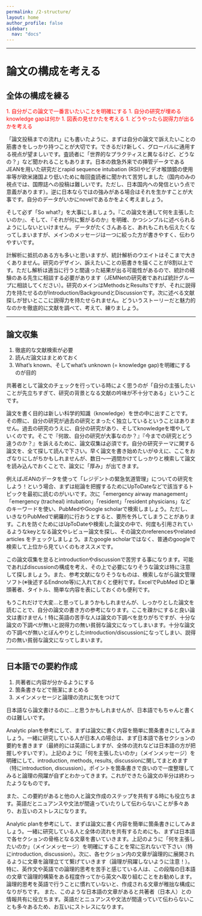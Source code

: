 ```yaml
---
permalink: /2-structure/
layout: home
author_profile: false
sidebar: 
  nav: "docs"
---      
```


***
# 論文の構成を考える

## 全体の構成を練る

<font color="Red">
1. 自分がこの論文で一番言いたいことを明確にする
1. 自分の研究が埋めるknowledge gapは何か
1. 図表の見せかたを考える
1. どうやったら説得力が出るかを考える
</font>

「論文投稿までの流れ」にも書いたように、まずは自分の論文で訴えたいことの筋書きをしっかり持つことが大切です。できるだけ新しく、グローバルに通用する視点が望ましいです。査読者に「世界的なプラクティスと異なるけど、どうなの？」など聞かれることもあります。日本の救急外来での挿管データであるJEANを用いた研究だとrapid sequence intubation (RSI)やビデオ喉頭鏡の使用率等が欧米諸国より低いために毎回査読者に聞かれて苦労しました（国内のみの視点では、国際誌への投稿は難しいです。ただし、日本国内への発信という点で意義があります）。逆に日本ならではの強みがある場合はそれを生かすことが大事です。自分のデータがいかにnovelであるかをよく考えましょう。

そして必ず「So what?」を大事にしましょう。『この論文を通して何を主張したいのか』、そして、『それが何に繋がるのか』を明確、かつシンプルに述べられるようにしないといけません。データがたくさんあると、あれもこれも伝えたくなってしまいますが、メインのメッセージは一つに絞った方が書きやすく、伝わりやすいです。

計解析に抵抗のある方も多いと思いますが、統計解析のウエイトはそこまで大きくありません。研究のデザイン、訴えたいことの筋書きを描くことが8割以上です。ただし解析は適当に行うと間違った結果が出る可能性があるので、統計の経験のある先生に相談する必要があります（JEMNetの研究者であれば統計グループに相談してください）。研究のメインはMethodsとResultsですが、それに説得力を持たせるのがIntroduction/BackgroundとDiscussionです。次に述べる文献探しが甘いとここに説得力を持たせられません。どういうストーリーだと魅力的なのかを徹底的に文献を調べて、考えて、練りましょう。

***

## 論文収集

1. 徹底的な文献検索が必要
1. 読んだ論文はまとめておく
1. What’s known、そしてwhat’s unknown (= knowledge gap)を明確にするのが目的

共著者として論文のチェックを行っている時によく思うのが「自分の主張したいことが先立ちすぎて、研究の背景となる文献の吟味が不十分である」ということです。

論文を書く目的は新しい科学的知識（knowledge）を世の中に出すことです。その際に、自分の研究が過去の研究とまったく独立しているということはありません。過去の研究のうえに、自分の研究があり、そしてknowledgeを増やしていくのです。そこで『何故、自分の研究が大事なのか？』『今までの研究とどう違うのか？』を訴えるために、論文収集は必須です。自分の研究テーマに関する論文を、全て探して読んで下さい。早く論文を書き始めたいがゆえに、ここをおざなりにしがちかもしれませんが、数日〜一週間かけてしっかりと検索して論文を読み込んでおくことで、論文に「厚み」が出てきます。

例えばJEANのデータを使って「レジデントの緊急気道管理」についての研究をしよう！という場合、まずは総論を把握するためにUpToDateなどで該当するトピックを最初に読むのがいいです。次に「emergency airway management」「emergency (tracheal) intubation」「resident」「resident physicians」などのキーワードを使い、PubMedやGoogle scholarで検索しましょう。ただし、いきなりPubMedで網羅的に行おうとすると、要所を外してしまうことがあります。これを防ぐためにはUpToDateや検索した論文の中で、何度も引用されているようなkeyとなる論文やレビュー論文を探し、その論文のreferencesやrelated articles をチェックしましょう。またgoogle scholarではなく、普通のgoogleで検索して上位から見ていくのもオススメです。

この論文収集を怠るとintroductionやdiscussionで苦労する事になります。可能であればdiscussionの構成を考え、その上で必要になりそうな論文は特に注意して探しましょう。また、参考文献になりそうなものは、検索しながら論文管理ソフト(※後述するEndnote等)に入れておくと便利です。ExcelでPubMed IDと筆頭著者、タイトル、簡単な内容を表にしておくのも便利です。

もうこれだけで大変…と思ってしまうかもしれませんが、しっかりとした論文を読むことで、自分の論文の書き方の参考になります。ここを疎かにすると良い論文は書けません！特に英語の苦手な人は論文の下調べを怠りがちですが、十分な論文の下調べが無いと説得力の無い貧弱な論文になってしまいます。十分な論文の下調べが無いとぼんやりとしたintroduction/discussionになってしまい、説得力の無い貧弱な論文になってしまいます。 

***

## 日本語での要約作成

1. 共著者に内容が分かるようにする
1. 箇条書きなどで簡潔にまとめる
1. メインメッセージと論理の流れに気をつけて

日本語なら論文書けるのに…と思うかもしれませんが、日本語でもちゃんと書くのは難しいです。

Analytic planを参考にして、まずは論文に書く内容を簡単に箇条書きにしてみましょう。一緒に研究している人が日本人の場合は、まず日本語で各セクションの要約を書きます（最終的には英語にしますが、全体の流れなどは日本語の方が把握しやすいです）。上記のように「何を主張したいのか」（メインメッセージ）を明確にして、introduction, methods, results, discussionに関してまとめます（特にintroduction, discussion）。ポイントを箇条書きで良いので一度整理してみると論理の飛躍が自ずとわかってきます。これができたら論文の半分は終わったようなものです。

また、この要約があると他の人と論文作成のステップを共有する時にも役立ちます。英語だとニュアンスや文法が間違っていたりして伝わらないことが多々あり、お互いのストレスになります。

Analytic planを参考にして、まずは論文に書く内容を簡単に箇条書きにしてみましょう。一緒に研究している人と全体の流れを共有するためにも、まずは日本語で各セクションの骨格となる文章を書いていきます。上記のように「何を主張したいのか」（メインメッセージ）を明確にすることを常に忘れないで下さい（特にintroduction, discussion）。次に、各セクション内の文章が論理的に展開されるように文章を論理立てて繋げていきます（論理が飛躍しないように注意！）。特に、英作文や英語での論理的思考を苦手と感じている人は、この段階の日本語の文章で論理的構築をある程度作ってから英文へ取り組むことをお勧めします。論理的思考を英語で行うことに慣れていないと、作成される文章が稚拙な構成になりがちです。
また、このような日本語の文章があると共著者（日本人）との情報共有に役立ちます。英語だとニュアンスや文法が間違っていて伝わらないことも多々あるため、お互いにストレスになります。
